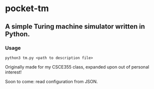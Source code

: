 # pocket-tm
## A simple Turing machine simulator written in Python.

### Usage
`python3 tm.py <path to description file>`


Originally made for my CSCE355 class, expanded upon out of personal interest! 

Soon to come: read configuration from JSON.